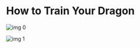 # How to Train Your Dragon 

![img 0](https://i.imgur.com/ap5qHJU.jpg)

![img 1](https://i.imgur.com/5OZp8w2.jpg)

